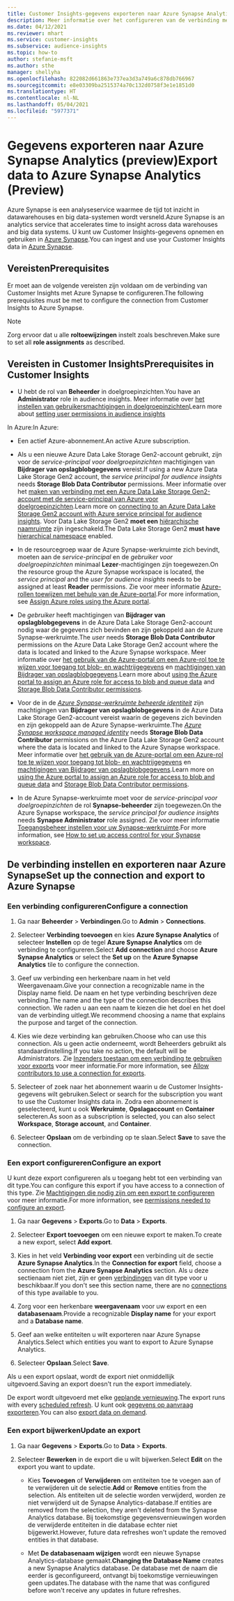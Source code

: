 ```yaml
---
title: Customer Insights-gegevens exporteren naar Azure Synapse Analytics
description: Meer informatie over het configureren van de verbinding met Azure Synapse Analytics.
ms.date: 04/12/2021
ms.reviewer: mhart
ms.service: customer-insights
ms.subservice: audience-insights
ms.topic: how-to
author: stefanie-msft
ms.author: sthe
manager: shellyha
ms.openlocfilehash: 822082d661863e737ea3d3a749a6c878db766967
ms.sourcegitcommit: e8e03309ba2515374a70c132d0758f3e1e1851d0
ms.translationtype: HT
ms.contentlocale: nl-NL
ms.lasthandoff: 05/04/2021
ms.locfileid: "5977371"
---
```

# <a name="export-data-to-azure-synapse-analytics-preview"></a><span data-ttu-id="e1f40-103">Gegevens exporteren naar Azure Synapse Analytics (preview)</span><span class="sxs-lookup"><span data-stu-id="e1f40-103">Export data to Azure Synapse Analytics (Preview)</span></span>

<span data-ttu-id="e1f40-104">Azure Synapse is een analyseservice waarmee de tijd tot inzicht in datawarehouses en big data-systemen wordt versneld.</span><span class="sxs-lookup"><span data-stu-id="e1f40-104">Azure Synapse is an analytics service that accelerates time to insight across data warehouses and big data systems.</span></span> <span data-ttu-id="e1f40-105">U kunt uw Customer Insights-gegevens opnemen en gebruiken in [Azure Synapse](/azure/synapse-analytics/overview-what-is).</span><span class="sxs-lookup"><span data-stu-id="e1f40-105">You can ingest and use your Customer Insights data in [Azure Synapse](/azure/synapse-analytics/overview-what-is).</span></span>

## <a name="prerequisites"></a><span data-ttu-id="e1f40-106">Vereisten</span><span class="sxs-lookup"><span data-stu-id="e1f40-106">Prerequisites</span></span>

<span data-ttu-id="e1f40-107">Er moet aan de volgende vereisten zijn voldaan om de verbinding van Customer Insights met Azure Synapse te configureren.</span><span class="sxs-lookup"><span data-stu-id="e1f40-107">The following prerequisites must be met to configure the connection from Customer Insights to Azure Synapse.</span></span>

> [!NOTE]
> <span data-ttu-id="e1f40-108">Zorg ervoor dat u alle **roltoewijzingen** instelt zoals beschreven.</span><span class="sxs-lookup"><span data-stu-id="e1f40-108">Make sure to set all **role assignments** as described.</span></span>  

## <a name="prerequisites-in-customer-insights"></a><span data-ttu-id="e1f40-109">Vereisten in Customer Insights</span><span class="sxs-lookup"><span data-stu-id="e1f40-109">Prerequisites in Customer Insights</span></span>

* <span data-ttu-id="e1f40-110">U hebt de rol van **Beheerder** in doelgroepinzichten.</span><span class="sxs-lookup"><span data-stu-id="e1f40-110">You have an **Administrator** role in audience insights.</span></span> <span data-ttu-id="e1f40-111">Meer informatie over [het instellen van gebruikersmachtigingen in doelgroepinzichten](permissions.md#assign-roles-and-permissions)</span><span class="sxs-lookup"><span data-stu-id="e1f40-111">Learn more about [setting user permissions in audience insights](permissions.md#assign-roles-and-permissions)</span></span>

<span data-ttu-id="e1f40-112">In Azure:</span><span class="sxs-lookup"><span data-stu-id="e1f40-112">In Azure:</span></span> 

- <span data-ttu-id="e1f40-113">Een actief Azure-abonnement.</span><span class="sxs-lookup"><span data-stu-id="e1f40-113">An active Azure subscription.</span></span>

- <span data-ttu-id="e1f40-114">Als u een nieuwe Azure Data Lake Storage Gen2-account gebruikt, zijn voor de *service-principal voor doelgroepinzichten* machtigingen van **Bijdrager van opslagblobgegevens** vereist.</span><span class="sxs-lookup"><span data-stu-id="e1f40-114">If using a new Azure Data Lake Storage Gen2 account, the *service principal for audience insights* needs **Storage Blob Data Contributor** permissions.</span></span> <span data-ttu-id="e1f40-115">Meer informatie over het [maken van verbinding met een Azure Data Lake Storage Gen2-account met de service-principal van Azure voor doelgroepinzichten](connect-service-principal.md).</span><span class="sxs-lookup"><span data-stu-id="e1f40-115">Learn more on [connecting to an Azure Data Lake Storage Gen2 account with Azure service principal for audience insights](connect-service-principal.md).</span></span> <span data-ttu-id="e1f40-116">Voor Data Lake Storage Gen2 **moet een** [hiërarchische naamruimte](/azure/storage/blobs/data-lake-storage-namespace) zijn ingeschakeld.</span><span class="sxs-lookup"><span data-stu-id="e1f40-116">The Data Lake Storage Gen2 **must have** [hierarchical namespace](/azure/storage/blobs/data-lake-storage-namespace) enabled.</span></span>

- <span data-ttu-id="e1f40-117">In de resourcegroep waar de Azure Synapse-werkruimte zich bevindt, moeten aan de *service-principal* en de *gebruiker voor doelgroepinzichten* minimaal **Lezer**-machtigingen zijn toegewezen.</span><span class="sxs-lookup"><span data-stu-id="e1f40-117">On the resource group the Azure Synapse workspace is located, the *service principal* and the *user for audience insights* needs to be assigned at least **Reader** permissions.</span></span> <span data-ttu-id="e1f40-118">Zie voor meer informatie [Azure-rollen toewijzen met behulp van de Azure-portal](/azure/role-based-access-control/role-assignments-portal).</span><span class="sxs-lookup"><span data-stu-id="e1f40-118">For more information, see [Assign Azure roles using the Azure portal](/azure/role-based-access-control/role-assignments-portal).</span></span>

- <span data-ttu-id="e1f40-119">De *gebruiker* heeft machtigingen van **Bijdrager van opslagblobgegevens** in de Azure Data Lake Storage Gen2-account nodig waar de gegevens zich bevinden en zijn gekoppeld aan de Azure Synapse-werkruimte.</span><span class="sxs-lookup"><span data-stu-id="e1f40-119">The *user* needs **Storage Blob Data Contributor** permissions on the Azure Data Lake Storage Gen2 account where the data is located and linked to the Azure Synapse workspace.</span></span> <span data-ttu-id="e1f40-120">Meer informatie over [het gebruik van de Azure-portal om een Azure-rol toe te wijzen voor toegang tot blob- en wachtrijgegevens](/azure/storage/common/storage-auth-aad-rbac-portal) en [machtigingen van Bijdrager van opslagblobgegevens](/azure/role-based-access-control/built-in-roles#storage-blob-data-contributor).</span><span class="sxs-lookup"><span data-stu-id="e1f40-120">Learn more about [using the Azure portal to assign an Azure role for access to blob and queue data](/azure/storage/common/storage-auth-aad-rbac-portal) and [Storage Blob Data Contributor permissions](/azure/role-based-access-control/built-in-roles#storage-blob-data-contributor).</span></span>

- <span data-ttu-id="e1f40-121">Voor de in de *[Azure Synapse-werkruimte beheerde identiteit](/azure/synapse-analytics/security/synapse-workspace-managed-identity)* zijn machtigingen van **Bijdrager van opslagblobgegevens** in de Azure Data Lake Storage Gen2-account vereist waarin de gegevens zich bevinden en zijn gekoppeld aan de Azure Synapse-werkruimte.</span><span class="sxs-lookup"><span data-stu-id="e1f40-121">The *[Azure Synapse workspace managed identity](/azure/synapse-analytics/security/synapse-workspace-managed-identity)* needs **Storage Blob Data Contributor** permissions on the Azure Data Lake Storage Gen2 account where the data is located and linked to the Azure Synapse workspace.</span></span> <span data-ttu-id="e1f40-122">Meer informatie over [het gebruik van de Azure-portal om een Azure-rol toe te wijzen voor toegang tot blob- en wachtrijgegevens](/azure/storage/common/storage-auth-aad-rbac-portal) en [machtigingen van Bijdrager van opslagblobgegevens](/azure/role-based-access-control/built-in-roles#storage-blob-data-contributor).</span><span class="sxs-lookup"><span data-stu-id="e1f40-122">Learn more on [using the Azure portal to assign an Azure role for access to blob and queue data](/azure/storage/common/storage-auth-aad-rbac-portal) and [Storage Blob Data Contributor permissions](/azure/role-based-access-control/built-in-roles#storage-blob-data-contributor).</span></span>

- <span data-ttu-id="e1f40-123">In de Azure Synapse-werkruimte moet voor de *service-principal voor doelgroepinzichten* de rol **Synapse-beheerder** zijn toegewezen.</span><span class="sxs-lookup"><span data-stu-id="e1f40-123">On the Azure Synapse workspace, the *service principal for audience insights* needs **Synapse Administrator** role assigned.</span></span> <span data-ttu-id="e1f40-124">Zie voor meer informatie [Toegangsbeheer instellen voor uw Synapse-werkruimte](/azure/synapse-analytics/security/how-to-set-up-access-control).</span><span class="sxs-lookup"><span data-stu-id="e1f40-124">For more information, see [How to set up access control for your Synapse workspace](/azure/synapse-analytics/security/how-to-set-up-access-control).</span></span>

## <a name="set-up-the-connection-and-export-to-azure-synapse"></a><span data-ttu-id="e1f40-125">De verbinding instellen en exporteren naar Azure Synapse</span><span class="sxs-lookup"><span data-stu-id="e1f40-125">Set up the connection and export to Azure Synapse</span></span>

### <a name="configure-a-connection"></a><span data-ttu-id="e1f40-126">Een verbinding configureren</span><span class="sxs-lookup"><span data-stu-id="e1f40-126">Configure a connection</span></span>

1. <span data-ttu-id="e1f40-127">Ga naar **Beheerder** > **Verbindingen**.</span><span class="sxs-lookup"><span data-stu-id="e1f40-127">Go to **Admin** > **Connections**.</span></span>

1. <span data-ttu-id="e1f40-128">Selecteer **Verbinding toevoegen** en kies **Azure Synapse Analytics** of selecteer **Instellen** op de tegel **Azure Synapse Analytics** om de verbinding te configureren.</span><span class="sxs-lookup"><span data-stu-id="e1f40-128">Select **Add connection** and choose **Azure Synapse Analytics** or select the **Set up** on the **Azure Synapse Analytics** tile to configure the connection.</span></span>

1. <span data-ttu-id="e1f40-129">Geef uw verbinding een herkenbare naam in het veld Weergavenaam.</span><span class="sxs-lookup"><span data-stu-id="e1f40-129">Give your connection a recognizable name in the Display name field.</span></span> <span data-ttu-id="e1f40-130">De naam en het type verbinding beschrijven deze verbinding.</span><span class="sxs-lookup"><span data-stu-id="e1f40-130">The name and the type of the connection describes this connection.</span></span> <span data-ttu-id="e1f40-131">We raden u aan een naam te kiezen die het doel en het doel van de verbinding uitlegt.</span><span class="sxs-lookup"><span data-stu-id="e1f40-131">We recommend choosing a name that explains the purpose and target of the connection.</span></span>

1. <span data-ttu-id="e1f40-132">Kies wie deze verbinding kan gebruiken.</span><span class="sxs-lookup"><span data-stu-id="e1f40-132">Choose who can use this connection.</span></span> <span data-ttu-id="e1f40-133">Als u geen actie onderneemt, wordt Beheerders gebruikt als standaardinstelling.</span><span class="sxs-lookup"><span data-stu-id="e1f40-133">If you take no action, the default will be Administrators.</span></span> <span data-ttu-id="e1f40-134">Zie [Inzenders toestaan om een verbinding te gebruiken voor exports](connections.md#allow-contributors-to-use-a-connection-for-exports) voor meer informatie.</span><span class="sxs-lookup"><span data-stu-id="e1f40-134">For more information, see [Allow contributors to use a connection for exports](connections.md#allow-contributors-to-use-a-connection-for-exports).</span></span>

1. <span data-ttu-id="e1f40-135">Selecteer of zoek naar het abonnement waarin u de Customer Insights-gegevens wilt gebruiken.</span><span class="sxs-lookup"><span data-stu-id="e1f40-135">Select or search for the subscription you want to use the Customer Insights data in.</span></span> <span data-ttu-id="e1f40-136">Zodra een abonnement is geselecteerd, kunt u ook **Werkruimte**, **Opslagaccount** en **Container** selecteren.</span><span class="sxs-lookup"><span data-stu-id="e1f40-136">As soon as a subscription is selected, you can also select **Workspace**, **Storage account**, and **Container**.</span></span>

1. <span data-ttu-id="e1f40-137">Selecteer **Opslaan** om de verbinding op te slaan.</span><span class="sxs-lookup"><span data-stu-id="e1f40-137">Select **Save** to save the connection.</span></span>

### <a name="configure-an-export"></a><span data-ttu-id="e1f40-138">Een export configureren</span><span class="sxs-lookup"><span data-stu-id="e1f40-138">Configure an export</span></span>

<span data-ttu-id="e1f40-139">U kunt deze export configureren als u toegang hebt tot een verbinding van dit type.</span><span class="sxs-lookup"><span data-stu-id="e1f40-139">You can configure this export if you have access to a connection of this type.</span></span> <span data-ttu-id="e1f40-140">Zie [Machtigingen die nodig zijn om een export te configureren](export-destinations.md#set-up-a-new-export) voor meer informatie.</span><span class="sxs-lookup"><span data-stu-id="e1f40-140">For more information, see [permissions needed to configure an export](export-destinations.md#set-up-a-new-export).</span></span>

1. <span data-ttu-id="e1f40-141">Ga naar **Gegevens** > **Exports**.</span><span class="sxs-lookup"><span data-stu-id="e1f40-141">Go to **Data** > **Exports**.</span></span>

1. <span data-ttu-id="e1f40-142">Selecteer **Export toevoegen** om een nieuwe export te maken.</span><span class="sxs-lookup"><span data-stu-id="e1f40-142">To create a new export, select **Add export**.</span></span>

1. <span data-ttu-id="e1f40-143">Kies in het veld **Verbinding voor export** een verbinding uit de sectie **Azure Synapse Analytics**.</span><span class="sxs-lookup"><span data-stu-id="e1f40-143">In the **Connection for export** field, choose a connection from the **Azure Synapse Analytics** section.</span></span> <span data-ttu-id="e1f40-144">Als u deze sectienaam niet ziet, zijn er geen [verbindingen](connections.md) van dit type voor u beschikbaar.</span><span class="sxs-lookup"><span data-stu-id="e1f40-144">If you don't see this section name, there are no [connections](connections.md) of this type available to you.</span></span>

1. <span data-ttu-id="e1f40-145">Zorg voor een herkenbare **weergavenaam** voor uw export en een **databasenaam**.</span><span class="sxs-lookup"><span data-stu-id="e1f40-145">Provide a recognizable **Display name** for your export and a **Database name**.</span></span>

1. <span data-ttu-id="e1f40-146">Geef aan welke entiteiten u wilt exporteren naar Azure Synapse Analytics.</span><span class="sxs-lookup"><span data-stu-id="e1f40-146">Select which entities you want to export to Azure Synapse Analytics.</span></span>

1. <span data-ttu-id="e1f40-147">Selecteer **Opslaan**.</span><span class="sxs-lookup"><span data-stu-id="e1f40-147">Select **Save**.</span></span>

<span data-ttu-id="e1f40-148">Als u een export opslaat, wordt de export niet onmiddellijk uitgevoerd.</span><span class="sxs-lookup"><span data-stu-id="e1f40-148">Saving an export doesn't run the export immediately.</span></span>

<span data-ttu-id="e1f40-149">De export wordt uitgevoerd met elke [geplande vernieuwing](system.md#schedule-tab).</span><span class="sxs-lookup"><span data-stu-id="e1f40-149">The export runs with every [scheduled refresh](system.md#schedule-tab).</span></span> <span data-ttu-id="e1f40-150">U kunt ook [gegevens op aanvraag exporteren](export-destinations.md#run-exports-on-demand).</span><span class="sxs-lookup"><span data-stu-id="e1f40-150">You can also [export data on demand](export-destinations.md#run-exports-on-demand).</span></span>

### <a name="update-an-export"></a><span data-ttu-id="e1f40-151">Een export bijwerken</span><span class="sxs-lookup"><span data-stu-id="e1f40-151">Update an export</span></span>

1. <span data-ttu-id="e1f40-152">Ga naar **Gegevens** > **Exports**.</span><span class="sxs-lookup"><span data-stu-id="e1f40-152">Go to **Data** > **Exports**.</span></span>

1. <span data-ttu-id="e1f40-153">Selecteer **Bewerken** in de export die u wilt bijwerken.</span><span class="sxs-lookup"><span data-stu-id="e1f40-153">Select **Edit** on the export you want to update.</span></span>

   - <span data-ttu-id="e1f40-154">Kies **Toevoegen** of **Verwijderen** om entiteiten toe te voegen aan of te verwijderen uit de selectie.</span><span class="sxs-lookup"><span data-stu-id="e1f40-154">**Add** or **Remove** entities from the selection.</span></span> <span data-ttu-id="e1f40-155">Als entiteiten uit de selectie worden verwijderd, worden ze niet verwijderd uit de Synapse Analytics-database.</span><span class="sxs-lookup"><span data-stu-id="e1f40-155">If entities are removed from the selection, they aren't deleted from the Synapse Analytics database.</span></span> <span data-ttu-id="e1f40-156">Bij toekomstige gegevensvernieuwingen worden de verwijderde entiteiten in die database echter niet bijgewerkt.</span><span class="sxs-lookup"><span data-stu-id="e1f40-156">However, future data refreshes won't update the removed entities in that database.</span></span>

   - <span data-ttu-id="e1f40-157">Met **De databasenaam wijzigen** wordt een nieuwe Synapse Analytics-database gemaakt.</span><span class="sxs-lookup"><span data-stu-id="e1f40-157">**Changing the Database Name** creates a new Synapse Analytics database.</span></span> <span data-ttu-id="e1f40-158">De database met de naam die eerder is geconfigureerd, ontvangt bij toekomstige vernieuwingen geen updates.</span><span class="sxs-lookup"><span data-stu-id="e1f40-158">The database with the name that was configured before won't receive any updates in future refreshes.</span></span>
